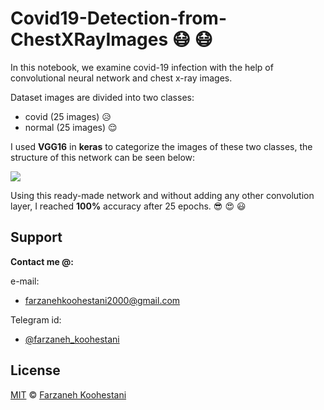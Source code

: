 # Covid19-Detection-from-ChestXRayImages :mask: :mask:
 
In this notebook, we examine covid-19 infection with the help of convolutional neural network and chest x-ray images.

Dataset images are divided into two classes:
* covid  (25 images) :disappointed_relieved:
* normal (25 images) :relieved:

I used **VGG16** in **keras** to categorize the images of these two classes, the structure of this network can be seen below:

<img src="https://neurohive.io/wp-content/uploads/2018/11/vgg16.png">

Using this ready-made network and without adding any other convolution layer, I reached **100%** accuracy after 25 epochs. :sunglasses: :heart_eyes: :smiley:


## Support

**Contact me @:**

e-mail:

* farzanehkoohestani2000@gmail.com

Telegram id:

* [@farzaneh_koohestani](https://t.me/farzaneh_koohestani)

## License
[MIT](https://github.com/farkoo/Covid19-Detection-from-ChestXRayImages/blob/master/LICENSE)
&#0169; 
[Farzaneh Koohestani](https://github.com/farkoo)

